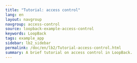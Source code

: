 ```yaml
---
title: "Tutorial: access control"
lang: en
layout: navgroup
navgroup: access-control
source: loopback-example-access-control
keywords: LoopBack
tags: example_app
sidebar: lb2_sidebar
permalink: /doc/en/lb2/Tutorial-access-control.html
summary: A brief tutorial on access control in LoopBack.
---
```

